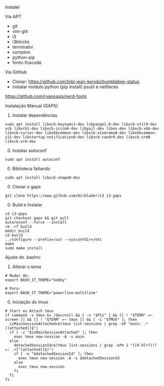 Instalei

Via APT

- git
- vim-gtk
- i3
- i3blocks
- terminator
- compton
- python-pip
- fonts-firacode


Via GitHub
- Clonar:
https://github.com/tobi-wan-kenobi/bumblebee-status
- instalar módulo python (pip install) psutil e netifaces

https://github.com/ryanoasis/nerd-fonts

Instalação Manual (GAPS)

1. Instalar dependências
```
sudo apt install libxcb-keysyms1-dev libpango1.0-dev libxcb-util0-dev xcb libxcb1-dev libxcb-icccm4-dev libyajl-dev libev-dev libxcb-xkb-dev libxcb-cursor-dev libxkbcommon-dev libxcb-xinerama0-dev libxkbcommon-x11-dev libstartup-notification0-dev libxcb-randr0-dev libxcb-xrm0 libxcb-xrm-dev
```

0. Instalar autoconf
```
sudo apt install autoconf
```

0. Biblioteca faltando
```
sudo apt install libxcb-shape0-dev
```

0. Clonar o gaps
```
git clone https://www.github.com/Airblader/i3 i3-gaps 
```

0. Build e Instalar
```
cd i3-gaps
git checkout gaps && git pull 
autoreconf --force --install 
rm -rf build 
mkdir build 
cd build 
../configure --prefix=/usr --sysconfdir=/etc 
make 
sudo make install
```

Ajuste do .bashrc

1. Alterar o tema
```
# Mudar de:
export BASH_IT_THEME="bobby"

# Para:
export BASH_IT_THEME="powerline-multiline"
```

0. Iniciação do tmux
```
# Start ou Attach tmux
if command -v tmux &> /dev/null && [ -n "$PS1" ] && [[ ! "$TERM" =~ screen ]] && [[ ! "$TERM" =~ tmux ]] && [ -z "$TMUX" ]; then
  isMainSessionAttached=$(tmux list-sessions | grep -oP "main: .*[(attached)]$")
  if [ -z "$isMainSessionAttached" ]; then
    exec tmux new-session -A -s main
  else
    detachedSessionId=$(tmux list-sessions | grep -oPm 1 "([0-9]+?)(?=: .+[^(attached)]$)")
    if [ -n "$detachedSessionId" ]; then
      exec tmux new-session -A -s $detachedSessionId
    else
      exec tmux new-session
    fi
  fi
fi
```
